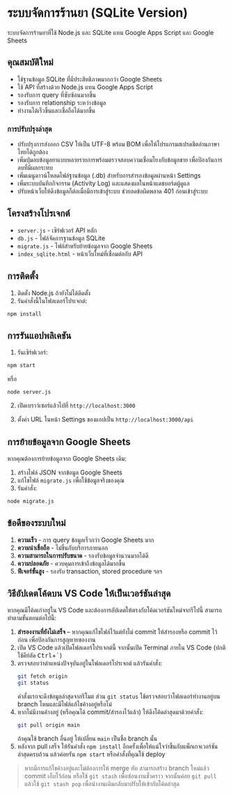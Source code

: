 # ระบบจัดการร้านยา (SQLite Version)

ระบบจัดการร้านยาที่ใช้ Node.js และ SQLite แทน Google Apps Script และ Google Sheets

## คุณสมบัติใหม่

- ใช้ฐานข้อมูล SQLite ที่มีประสิทธิภาพมากกว่า Google Sheets
- ใช้ API ที่สร้างด้วย Node.js แทน Google Apps Script
- รองรับการ query ที่ซับซ้อนมากขึ้น
- รองรับการ relationship ระหว่างข้อมูล
- ทำงานได้เร็วขึ้นและเชื่อถือได้มากขึ้น

### การปรับปรุงล่าสุด

- ปรับปรุงการส่งออก CSV ให้เป็น UTF-8 พร้อม BOM เพื่อให้โปรแกรมสเปรดชีตอ่านภาษาไทยได้ถูกต้อง
- เพิ่มปุ่มลบข้อมูลยาแบบหลายรายการพร้อมตรวจสอบความเชื่อมโยงกับข้อมูลขาย เพื่อป้องกันการลบที่มีผลกระทบ
- เพิ่มเมนูดาวน์โหลดไฟล์ฐานข้อมูล (.db) สำหรับการสำรองข้อมูลผ่านหน้า Settings
- เพิ่มระบบบันทึกกิจกรรม (Activity Log) และแสดงผลในหน้าแดชบอร์ดผู้ดูแล
- ปรับหน้าเว็บให้ดึงข้อมูลก็ต่อเมื่อมีการเข้าสู่ระบบ ช่วยลดข้อผิดพลาด 401 ก่อนเข้าสู่ระบบ

## โครงสร้างโปรเจกต์

- `server.js` - เซิร์ฟเวอร์ API หลัก
- `db.js` - ไฟล์จัดการฐานข้อมูล SQLite
- `migrate.js` - ไฟล์สำหรับย้ายข้อมูลจาก Google Sheets
- `index_sqlite.html` - หน้าเว็บใหม่ที่เชื่อมต่อกับ API

## การติดตั้ง

1. ติดตั้ง Node.js ถ้ายังไม่ได้ติดตั้ง
2. รันคำสั่งนี้ในโฟลเดอร์โปรเจกต์:
```bash
npm install
```

## การรันแอปพลิเคชัน

1. รันเซิร์ฟเวอร์:
```bash
npm start
```
หรือ
```bash
node server.js
```

2. เปิดเบราว์เซอร์แล้วไปที่ `http://localhost:3000`

3. ตั้งค่า URL ในหน้า Settings ของแอปเป็น `http://localhost:3000/api`

## การย้ายข้อมูลจาก Google Sheets

หากคุณต้องการย้ายข้อมูลจาก Google Sheets เดิม:

1. สร้างไฟล์ JSON จากข้อมูล Google Sheets
2. แก้ไขไฟล์ `migrate.js` เพื่อใช้ข้อมูลจริงของคุณ
3. รันคำสั่ง:
```bash
node migrate.js
```

## ข้อดีของระบบใหม่

1. **ความเร็ว** - การ query ข้อมูลเร็วกว่า Google Sheets มาก
2. **ความน่าเชื่อถือ** - ไม่ขึ้นกับบริการภายนอก
3. **ความสามารถในการปรับขนาด** - รองรับข้อมูลจำนวนมากได้ดี
4. **ความปลอดภัย** - ควบคุมการเข้าถึงข้อมูลได้มากขึ้น
5. **ฟีเจอร์ขั้นสูง** - รองรับ transaction, stored procedure ฯลฯ

## วิธีอัปเดตโค้ดบน VS Code ให้เป็นเวอร์ชันล่าสุด

หากคุณมีโค้ดเก่าอยู่ใน VS Code และต้องการอัปเดตให้ตรงกับโค้ดเวอร์ชันใหม่จากรีโปนี้ สามารถทำตามขั้นตอนต่อไปนี้:

1. **สำรองงานที่ยังไม่เสร็จ** – หากคุณแก้ไขไฟล์ไว้แต่ยังไม่ commit ให้สำรองหรือ commit ไว้ก่อน เพื่อป้องกันการสูญหายของงาน
2. เปิด VS Code แล้วเปิดโฟลเดอร์โปรเจกต์นี้ จากนั้นเปิด Terminal ภายใน VS Code (ปกติใช้คีย์ลัด <kbd>Ctrl</kbd>+<kbd>`</kbd>)
3. ตรวจสอบว่าตำแหน่งปัจจุบันอยู่ในโฟลเดอร์โปรเจกต์ แล้วรันคำสั่ง:
   ```bash
   git fetch origin
   git status
   ```
   คำสั่งแรกจะดึงข้อมูลล่าสุดจากรีโมต ส่วน `git status` ใช้ตรวจสอบว่าโฟลเดอร์ทำงานอยู่บน branch ไหนและมีไฟล์แก้ไขค้างอยู่หรือไม่
4. หากไม่มีงานค้างอยู่ (หรือคุณได้ commit/สำรองไว้แล้ว) ให้ดึงโค้ดล่าสุดมาด้วยคำสั่ง:
   ```bash
   git pull origin main
   ```
   ถ้าคุณใช้ branch อื่นอยู่ ให้เปลี่ยน `main` เป็นชื่อ branch นั้น
5. หลังจาก pull เสร็จ ให้รันคำสั่ง `npm install` อีกครั้งเพื่อให้แน่ใจว่าขึ้นกับแพ็กเกจเวอร์ชันล่าสุดครบถ้วน แล้วค่อยรัน `npm start` หรือคำสั่งที่คุณใช้ deploy

> หากมีการแก้ไขค้างอยู่และไม่ต้องการให้ merge ทับ สามารถสร้าง branch ใหม่แล้ว commit เก็บไว้ก่อน หรือใช้ `git stash` เพื่อซ่อนงานชั่วคราว จากนั้นค่อย `git pull` แล้วใช้ `git stash pop` เพื่อนำงานเดิมกลับมาปรับให้เข้ากับโค้ดล่าสุด
